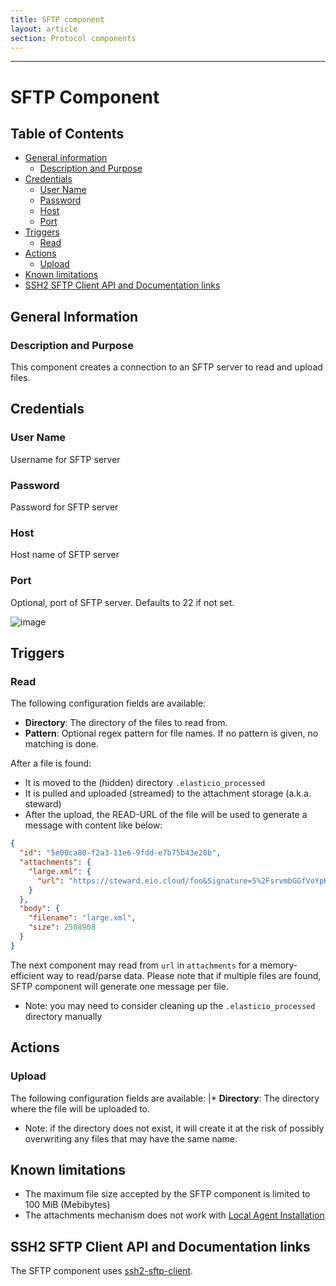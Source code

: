 ```yaml
---
title: SFTP component
layout: article
section: Protocol components
---
```

---

# SFTP Component 

## Table of Contents
* [General information](#general-information)
   * [Description and Purpose](#description-and-purpose)
* [Credentials](#credentials)
     * [User Name](#user-name)
     * [Password](#password)
     * [Host](#host)
     * [Port](#port)
* [Triggers](#triggers)
   * [Read](#read)
* [Actions](#actions)
   * [Upload](#upload)
* [Known limitations](#known-limitations)
* [SSH2 SFTP Client API and Documentation links](#ssh2-sftp-client-api-and-documentation-links)

## General Information

### Description and Purpose

This component creates a connection to an SFTP server to read and upload files.

## Credentials
### User Name
Username for SFTP server
### Password
Password for SFTP server
### Host
Host name of SFTP server
### Port
Optional, port of SFTP server. Defaults to 22 if not set.

![image](https://user-images.githubusercontent.com/35310862/65412296-3a818600-ddef-11e9-9064-8b9db7a650d5.png)

## Triggers

### Read

The following configuration fields are available:
* **Directory**: The directory of the files to read from.
* **Pattern**: Optional regex pattern for file names. If no pattern is given, no matching is done.

After a file is found:
 * It is moved to the (hidden) directory `.elasticio_processed`
 * It is pulled and uploaded (streamed) to the attachment storage (a.k.a. steward)
 * After the upload, the READ-URL of the file will be used to generate a message with content like below:

```json
{
  "id": "5e00ca80-f2a3-11e6-9fdd-e7b75b43e28b",
  "attachments": {
    "large.xml": {
      "url": "https://steward.eio.cloud/foo&Signature=5%2FsrvmbGGfVoYpKeMH3ugaEL"
    }
  },
  "body": {
    "filename": "large.xml",
    "size": 2508908
  }
}
```

The next component may read from `url` in `attachments` for a memory-efficient way to read/parse data. Please note that if multiple files are found, SFTP component will generate one message per file.

* Note: you may need to consider cleaning up the `.elasticio_processed` directory manually

## Actions

### Upload

The following configuration fields are available:
|* **Directory**: The directory where the file will be uploaded to.

* Note: if the directory does not exist, it will create it at the risk of possibly overwriting any files that may have the same name.

## Known limitations

* The maximum file size accepted by the SFTP component is limited to 100 MiB (Mebibytes)
* The attachments mechanism does not work with [Local Agent Installation](https://support.elastic.io/support/solutions/articles/14000076461-announcing-the-local-agent-)

## SSH2 SFTP Client API and Documentation links

The SFTP component uses [ssh2-sftp-client](https://www.npmjs.com/package/ssh2-sftp-client).
